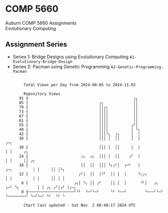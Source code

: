 # COMP 5660
Auburn COMP 5660 Assignments  
Evolutionary Computing

## Assignment Series
- Series 1: Bridge Designs using Evolutionary Computing `A1-Evolutionary-Bridge-Design`
- Series 2: Pacman using Genetic Programming `A2-Genetic-Programming-Pacman`

```

        Total Views per Day from 2024-08-05 to 2024-11-02

        Repository Views
      91 ┼                                              ╭╮
      85 ┤                               ╭╮             ││
      79 ┤                               ││╭╮           ││
      73 ┤                               ││││           ││
      67 ┤                               ││││           ││
      61 ┤                               ││││           ││
      55 ┤                               ││││          ╭╯│
      49 ┤                               ││││          │ ╰╮
      42 ┤                               │││╰╮  ╭╮     │  │
      36 ┤                               │││ │  ││     │  │                       ╭─╮
      30 ┤                               │││ │  ││     │  │                       │ │     ╭╮
      24 ┤                       ╭╮  ╭╮  │││ │  ││    ╭╯  │                       │ │     ││ ╭╮
      18 ┤                       ││  ││  │││ ╰╮╭╯│  ╭─╯   │           ╭─╮         │ │     ││ │╰╮
      12 ┤                      ╭╯│  ││  │╰╯  ││ │  │     ╰╮╭╮        │ │         │ │     ││ │ │
       6 ┤                    ╭╮│ ╰╮ ││ ╭╯    ││ │  │      ╰╯│   ╭╮ ╭─╯ ╰╮        │ │ ╭╮ ╭╯│╭╯ │╭─╮
       0 ┼────────────────────╯╰╯  ╰─╯╰─╯     ╰╯ ╰──╯        ╰───╯╰─╯    ╰────────╯ ╰─╯╰─╯ ╰╯  ╰╯ ╰

        Chart last updated - Sat Nov  2 00:48:17 2024 UTC
        
```
